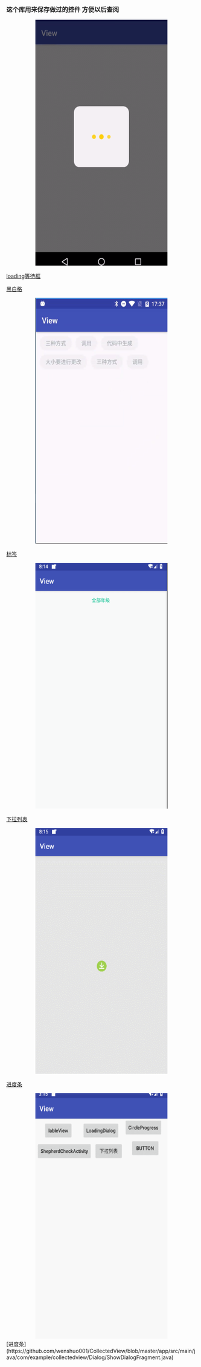 ### 这个库用来保存做过的控件 方便以后查阅
 
<div align=center><img width="350" height="650" src="https://github.com/wenshuo001/CollectedView/blob/master/gif/balckblock.gif"/></div>

[loading等待框](https://github.com/wenshuo001/CollectedView/blob/master/app/src/main/java/com/example/collectedview/JavaView/LoadingView.java "")

[黑白格](https://github.com/wenshuo001/CollectedView/blob/master/app/src/main/java/com/example/collectedview/JavaView/GridRotateView.java "黑白格")


 
<div align=center><img width="350" height="650" src="https://github.com/wenshuo001/CollectedView/blob/master/gif/lableview.jpg"/></div>

[标签](https://github.com/wenshuo001/CollectedView/blob/master/app/src/main/java/com/example/collectedview/JavaView/LableView.java)

<div align=center><img width="350" height="650" src="https://github.com/wenshuo001/CollectedView/blob/master/gif/spinner.gif"/></div>

[下拉列表](https://github.com/wenshuo001/CollectedView/blob/master/app/src/main/java/com/example/collectedview/UI/SpinnerActivity.java)

<div align=center><img width="350" height="650" src="https://github.com/wenshuo001/CollectedView/blob/master/gif/progress.gif"/></div>

[进度条](https://github.com/wenshuo001/CollectedView/blob/master/app/src/main/java/com/example/collectedview/UI/CirlleProgressActivity.java)

<div align=center><img width="350" height="650" src="https://github.com/wenshuo001/CollectedView/blob/master/gif/dialogFragment.gif"/></div>
[进度条](https://github.com/wenshuo001/CollectedView/blob/master/app/src/main/java/com/example/collectedview/Dialog/ShowDialogFragment.java)
